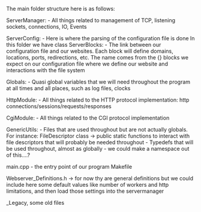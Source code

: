 

The main folder structure here is as follows:


ServerManager:
	- All things related to management of TCP, listening sockets, connections, IO, Events

ServerConfig:
	- Here is where the parsing of the configuration file is done
	In this folder we have class ServerBlocks:
		- The link between our configuration file and our websites. Each block
		will define domains, locations, ports, redirections, etc.
		The name comes from the {} blocks we expect on our configuration file where
		we define our website and interactions with the file system

Globals:
	- Quasi global variables that we will need throughout the program at all times and all places,
	such as log files, clocks


HttpModule:
	- All things related to the HTTP protocol implementation: http connections/sessions/requests/responses

CgiModule:
	- All things related to the CGI protocol implementation

GenericUtils:
	- Files that are used throughout but are not actually globals. For instance: FileDescriptor class -> public static functions
		to interact with file descriptors that will probably be needed throughout
	- Typedefs that will be used throughout, almost as globally
		- we could make a namespace out of this....?


main.cpp
	- the entry point of our program
Makefile

Webserver_Definitions.h -> for now thy are general definitions but we could include here some default values
like number of workers and http limitations, and then load those settings into the servermanager

_Legacy, some old files
